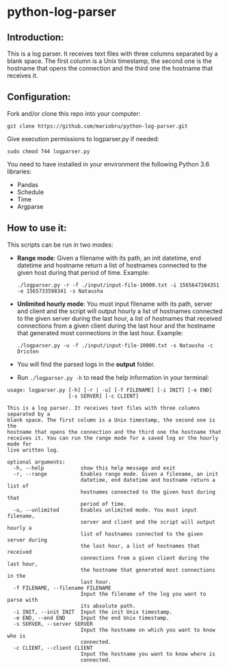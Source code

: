 # python-log-parser

## Introduction:
This is a log parser. It receives text files with three columns separated by a blank space. The first column is a Unix timestamp, the second one is the hostname that opens the connection and the third one the hostname that receives it.

## Configuration:
Fork and/or clone this repo into your computer:

`git clone https://github.com/mariobru/python-log-parser.git` 

Give execution permissions to logparser.py if needed:

`sudo chmod 744 logparser.py`

You need to have installed in your environment the following Python 3.6 libraries:
* Pandas
* Schedule
* Time
* Argparse

## How to use it:
This scripts can be run in two modes:

* **Range mode**: Given a filename with its path, an init datetime, end datetime and hostname return a list of hostnames connected to the given host during that period of time. Example:

    `./logparser.py -r -f ./input/input-file-10000.txt -i 1565647204351 -e 1565733598341 -s Natausha`
* **Unlimited hourly mode**: You must input filename with its path, server and client and the script will output hourly a list of hostnames connected to the given server during the last hour, a list of hostnames that received connections from a given client during the last hour and the hostname that generated most connections in the last hour. Example: 

    `./logparser.py -u -f ./input/input-file-10000.txt -s Natausha -c Dristen`                       

* You will find the parsed logs in the **output** folder.
* Run `./logparser.py -h` to read the help information in your terminal:  

```
usage: logparser.py [-h] [-r | -u] [-f FILENAME] [-i INIT] [-e END]
                    [-s SERVER] [-c CLIENT]

This is a log parser. It receives text files with three columns separated by a
blank space. The first column is a Unix timestamp, the second one is the
hostname that opens the connection and the third one the hostname that
receives it. You can run the range mode for a saved log or the hourly mode for
live written log.

optional arguments:
  -h, --help            show this help message and exit
  -r, --range           Enables range mode. Given a filename, an init
                        datetime, end datetime and hostname return a list of
                        hostnames connected to the given host during that
                        period of time.
  -u, --unlimited       Enables unlimited mode. You must input filename,
                        server and client and the script will output hourly a
                        list of hostnames connected to the given server during
                        the last hour, a list of hostnames that received
                        connections from a given client during the last hour,
                        the hostname that generated most connections in the
                        last hour.
  -f FILENAME, --filename FILENAME
                        Input the filename of the log you want to parse with
                        its absolute path.
  -i INIT, --init INIT  Input the init Unix timestamp.
  -e END, --end END     Input the end Unix timestamp.
  -s SERVER, --server SERVER
                        Input the hostname on which you want to know who is
                        connected.
  -c CLIENT, --client CLIENT
                        Input the hostname you want to know where is
                        connected.
```
